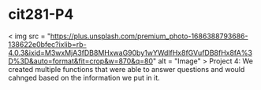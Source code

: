 # cit281-P4 
< img src = "https://plus.unsplash.com/premium_photo-1686388793686-138622e0bfec?ixlib=rb-4.0.3&ixid=M3wxMjA3fDB8MHxwaG90by1wYWdlfHx8fGVufDB8fHx8fA%3D%3D&auto=format&fit=crop&w=870&q=80" alt = "Image" >
Project 4: We created multiple functions that were able to answer questions and would cahnged based on the information we put in it. 
